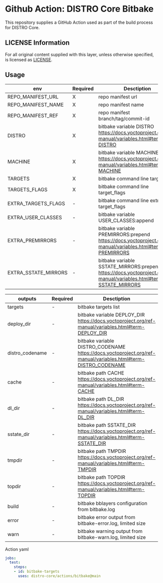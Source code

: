 # Github Action: DISTRO Core Bitbake

This repository supplies a GitHub Action used as part of the build
process for DISTRO Core.

## LICENSE Information

For all original content supplied with this layer, unless otherwise
specified, is licensed as [LICENSE](../LICENSE).

## Usage

| env | Required | Desctiption |
| --- | --- | --- |
| REPO_MANIFEST_URL | X | repo manifest url |
| REPO_MANIFEST_NAME | X | repo manifest name |
| REPO_MANIFEST_REF | X | repo manifest branch/tag/commit-id |
| DISTRO | X | bitbake variable DISTRO https://docs.yoctoproject.org/ref-manual/variables.html#term-DISTRO |
| MACHINE | X | bitbake variable MACHINE https://docs.yoctoproject.org/ref-manual/variables.html#term-MACHINE |
| TARGETS | X | bitbake command line targets_list |
| TARGETS_FLAGS | X | bitbake command line target_flags |
| EXTRA_TARGETS_FLAGS | - | bitbake command line extra target_flags |
| EXTRA_USER_CLASSES | - | bitbake variable USER_CLASSES:append |
| EXTRA_PREMIRRORS | - | bitbake variable PREMIRRORS:prepend https://docs.yoctoproject.org/ref-manual/variables.html#term-PREMIRRORS |
| EXTRA_SSTATE_MIRRORS | - | bitbake variable SSTATE_MIRRORS:prepend https://docs.yoctoproject.org/ref-manual/variables.html#term-SSTATE_MIRRORS |

| outputs | Required | Desctiption |
| --- | --- | --- |
| targets | - | bitbake targets list |
| deploy_dir | - | bitbake variable DEPLOY_DIR https://docs.yoctoproject.org/ref-manual/variables.html#term-DEPLOY_DIR |
| distro_codename | - | bitbake variable DISTRO_CODENAME https://docs.yoctoproject.org/ref-manual/variables.html#term-DISTRO_CODENAME |
| cache | - | bitbake path CACHE https://docs.yoctoproject.org/ref-manual/variables.html#term-CACHE |
| dl_dir | - | bitbake path DL_DIR https://docs.yoctoproject.org/ref-manual/variables.html#term-DL_DIR |
| sstate_dir | - | bitbake path SSTATE_DIR https://docs.yoctoproject.org/ref-manual/variables.html#term-SSTATE_DIR |
| tmpdir | - | bitbake path TMPDIR https://docs.yoctoproject.org/ref-manual/variables.html#term-TMPDIR |
| topdir | - | bitbake path TOPDIR https://docs.yoctoproject.org/ref-manual/variables.html#term-TOPDIR |
| build| - | bitbake bblayers configuration from bitbake.log |
| error | - | bitbake error output from bitbake-error.log, limited size |
| warn | - | bitbake warning output from bitbake-warn.log, limited size |

Action yaml

~~~ yaml
jobs:
  test:
    steps:
    - id: bitbake-targets
      uses: distro-core/actions/bitbake@main
~~~
